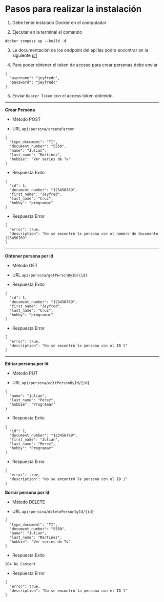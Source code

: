 # Pasos para realizar la instalación

1. Debe tener instalado Docker en el computador

2. Ejecutar en la terminal el comando

```
docker compose up --build -d
```

3. La documentación de los endpoint del api las podra encontrar en la siguiente [url](http://localhost:8000/swagger/)

4. Para poder obtener el token de acceso para crear personas debe enviar

```
{
  "username": "jeyfredc",
  "password": "jeyfredc"
}
```

5. Enviar `Bearer Token` con el access token obtenido

---

**Crear Persona**

- Método POST

- URL `api/persona/createPerson`

```
{
  "type_document": "TI",
  "document_number": "5550",
  "name": "Julian",
  "last_name": "Martinez",
  "hobbie": "Ver series de Tv"
}
```

- Respuesta Exito

```
{
  "id": 1,
  "document_number": "123456789",
  "first_name": "Jeyfred",
  "last_name": "Cruz",
  "hobby": "programar"
}
```

- Respuesta Error

```
{
  "error": true,
  "description": "No se encontró la persona con el número de documento 123456789"
}
```
---
**Obtener persona por Id**

- Método GET

- URL `api/persona/getPersonByID/{id}`

- Respuesta Exito

```
{
  "id": 1,
  "document_number": "123456789",
  "first_name": "Jeyfred",
  "last_name": "Cruz",
  "hobby": "programar"
}
```

- Respuesta Error

```
{
  "error": true,
  "description": "No se encontró la persona con el ID 1"
}
```
---
**Editar persona por Id**

- Método PUT

- URL `api/persona/editPersonById/{id}`

```
{
  "name": "julian",
  "last_name": "Perez",
  "hobbie": "Programar"
}
```

- Respuesta Exito

```
{
  "id": 1,
  "document_number": "123456789",
  "first_name": "Julian",
  "last_name": "Perez",
  "hobby": "Programar"
}
```

- Respuesta Error

```
{
  "error": true,
  "description": "No se encontró la persona con el ID 1"
}
```
**Borrar persona por Id**

- Método DELETE

- URL `api/persona/deletePersonById/{id}`

```
{
  "type_document": "TI",
  "document_number": "5550",
  "name": "Julian",
  "last_name": "Martinez",
  "hobbie": "Ver series de Tv"
}
```

- Respuesta Exito

```
204 No Content
```

- Respuesta Error

```
{
  "error": true,
  "description": "No se encontró la persona con el ID 1"
}
```
